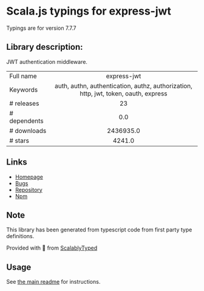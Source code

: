 
# Scala.js typings for express-jwt

Typings are for version 7.7.7

## Library description:
JWT authentication middleware.

|                    |                 |
| ------------------ | :-------------: |
| Full name          | express-jwt |
| Keywords           | auth, authn, authentication, authz, authorization, http, jwt, token, oauth, express |
| # releases         | 23 |
| # dependents       | 0.0 |
| # downloads        | 2436935.0 |
| # stars            | 4241.0 |

## Links
- [Homepage](https://github.com/auth0/express-jwt#readme)
- [Bugs](http://github.com/auth0/express-jwt/issues)
- [Repository](https://github.com/auth0/express-jwt)
- [Npm](https://www.npmjs.com/package/express-jwt)
    


## Note
This library has been generated from typescript code from first party type definitions.

Provided with :purple_heart: from [ScalablyTyped](https://github.com/oyvindberg/ScalablyTyped)

## Usage
See [the main readme](../../readme.md) for instructions.


